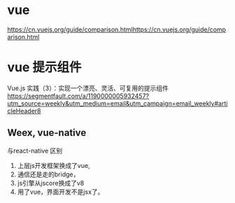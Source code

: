 # vue
https://cn.vuejs.org/guide/comparison.htmlhttps://cn.vuejs.org/guide/comparison.html

# vue 提示组件
Vue.js 实践（3）：实现一个漂亮、灵活、可复用的提示组件
https://segmentfault.com/a/1190000005932457?utm_source=weekly&utm_medium=email&utm_campaign=email_weekly#articleHeader8

## Weex, vue-native
与react-native 区别
1. 上层js开发框架换成了vue,
2. 通信还是走的bridge，
3. js引擎从jscore换成了v8
4. 用了vue，界面开发不是jsx了。
